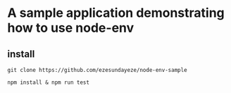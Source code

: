 # A sample application demonstrating how to use node-env

## install

```shell
git clone https://github.com/ezesundayeze/node-env-sample
```

```shell
npm install & npm run test
```